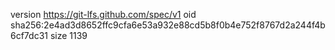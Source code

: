 version https://git-lfs.github.com/spec/v1
oid sha256:2e4ad3d8652ffc9cfa6e53a932e88cd5b8f0b4e752f8767d2a244f4b6cf7dc31
size 1139
